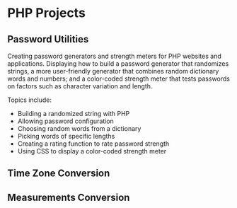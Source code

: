 # PHP Projects

## Password Utilities

Creating password generators and strength meters for PHP websites and applications. Displaying how to build a password generator that randomizes strings, a more user-friendly generator that combines random dictionary words and numbers; and a color-coded strength meter that tests passwords on factors such as character variation and length.

Topics include:

- Building a randomized string with PHP
- Allowing password configuration
- Choosing random words from a dictionary
- Picking words of specific lengths
- Creating a rating function to rate password strength
- Using CSS to display a color-coded strength meter

## Time Zone Conversion

## Measurements Conversion
